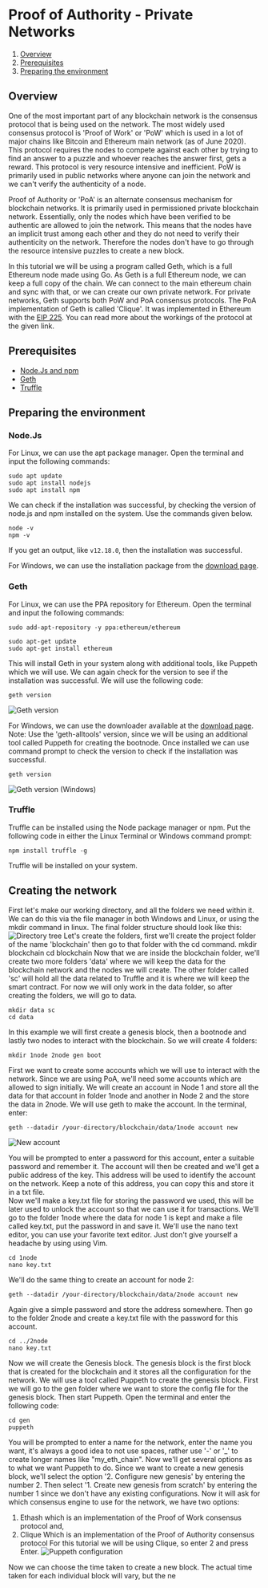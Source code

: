 


# Proof of Authority - Private Networks

 1. [Overview](#overview)
 2. [Prerequisites](#prerequisites)
 3. [Preparing the environment](#preparing-the-environment)

## Overview
One of the most important part of any blockchain network is the consensus protocol that is being used on the network. The most widely used consensus protocol is 'Proof of Work' or 'PoW' which is used in a lot of major chains like Bitcoin and Ethereum main network (as of June 2020). This protocol requires the nodes to compete against each other by trying to find an answer to a puzzle and whoever reaches the answer first, gets a reward. This protocol is very resource intensive and inefficient. 
PoW is primarily used in public networks where anyone can join the network and we can't verify the authenticity of a node.

Proof of Authority or 'PoA' is an alternate consensus mechanism for blockchain networks. It is primarily used in permissioned private blockchain network. Essentially, only the nodes which have been verified to be authentic are allowed to join the network. This means that the nodes have an implicit trust among each other and they do not need to verify their authenticity on the network. Therefore the nodes don't have to go through the resource intensive puzzles to create a new block.

In this tutorial we will be using a program called Geth, which is a full Ethereum node made using Go. As Geth is a full Ethereum node, we can keep a full copy of the chain. We can connect to the main ethereum chain and sync with that, or we can create our own private network. For private networks, Geth supports both PoW and PoA consensus protocols. The PoA implementation of Geth is called 'Clique'. It was implemented in Ethereum with the [EIP 225](https://eips.ethereum.org/EIPS/eip-225). You can read more about the workings of the protocol at the given link.

## Prerequisites
 

- [Node.Js and npm](https://nodejs.org/en/)
- [Geth](https://geth.ethereum.org/)
- [Truffle](https://www.trufflesuite.com/truffle)

## Preparing the environment
### Node.Js
For Linux, we can use the apt package manager. Open the terminal and input the following commands:

    sudo apt update
    sudo apt install nodejs
    sudo apt install npm
  
We can check if the installation was successful, by checking the version of node.js and npm installed on the system. Use the commands given below.

    node -v
    npm -v
  
If you get an output, like `v12.18.0`, then the installation was successful.

For Windows, we can use the installation package from the [download page](https://nodejs.org/en/download/). 

### Geth
For Linux, we can use the PPA repository for Ethereum.
Open the terminal and input the following commands:

    sudo add-apt-repository -y ppa:ethereum/ethereum

	sudo apt-get update
	sudo apt-get install ethereum

This will install Geth in your system along with additional tools, like Puppeth which we will use.
We can again check for the version to see if the installation was successful. We will use the following code:

    geth version

   
![Geth version](https://github.com/jayrajroshan/Articles/blob/master/img/1_geth_ver.png?raw=true)
    
 For Windows,  we can use the downloader available at the [download page](https://geth.ethereum.org/downloads/).
Note: Use the 'geth-alltools' version, since we will be using an additional tool called Puppeth for creating the bootnode.
Once installed we can use command prompt to check the version to check if the installation was successful.

    geth version

![Geth version (Windows)](https://github.com/jayrajroshan/Articles/blob/master/img/1b_geth_ver.png?raw=true)

### Truffle
Truffle can be installed using the Node package manager or npm. Put the following code in either the Linux Terminal or Windows command prompt:

    npm install truffle -g
Truffle will be installed on your system.

## Creating the network

First let's make our working directory, and all the folders we need within it. We can do this via the file manager in both Windows and Linux, or using the mkdir command in linux.
The final folder structure should look like this:
![Directory tree](https://github.com/jayrajroshan/Articles/blob/master/img/1c_dir_tree.png?raw=true)
Let's create the folders, first we'll create the project folder of the name 'blockchain' then go to that folder with the cd command.
    mkdir blockchain
    cd blockchain
Now that we are inside the blockchain folder, we'll create two more folders 'data' where we will keep the data for the blockchain network and the nodes we will create. The other folder called 'sc' will hold all the data related to Truffle and it is where we will keep the smart contract. For now we will only work in the data folder, so after creating the folders, we will go to data.

    mkdir data sc
    cd data
In this example we will first create a genesis block, then a bootnode and lastly two nodes to interact with the blockchain. So we will create 4 folders:

    mkdir 1node 2node gen boot
    
First we want to create some accounts which we will use to interact with the network. Since we are using PoA, we'll need some accounts which are allowed to sign initially. We will create an account in Node 1 and store all the data for that account in folder 1node and another in Node 2 and the store the data in 2node. We will use geth to make the account. In the terminal, enter:

    geth --datadir /your-directory/blockchain/data/1node account new

![New account](https://github.com/jayrajroshan/Articles/blob/master/img/2_node_account.png?raw=true)
    
You will be prompted to enter a password for this account, enter a suitable password and remember it. The account will then be created and we'll get a public address of the key. This address will be used to identify the account on the network. Keep a note of this address, you can copy this and store it in a txt file.  
Now we'll make a key.txt file for storing the password we used, this will be later used to unlock the account so that we can use it for transactions. We'll go to the folder 1node where the data for node 1 is kept and make a file called key.txt, put the password in and save it. We'll use the nano text editor, you can use your favorite text editor. Just don't give yourself a headache by using using Vim.

    cd 1node
    nano key.txt
    
We'll do the same thing to create an account for node 2:

    geth --datadir /your-directory/blockchain/data/2node account new

Again give a simple password and store the address somewhere.
Then go to the folder 2node and create a key.txt file with the password for this account.

    cd ../2node
    nano key.txt

Now we will create the Genesis block. The genesis block is the first block that is created for the blockchain and it stores all the configuration for the network. We will use a tool called Puppeth to create the genesis block. First we will go to the gen folder where we want to store the config file for the genesis block. Then start Puppeth. Open the terminal and enter the following code:

    cd gen
    puppeth
    
You will be prompted to enter a name for the network, enter the name you want, it's always a good idea to not use spaces, rather use '-' or '_' to create longer names like "my_eth_chain".
Now we'll get several options as to what we want Puppeth to do. Since we want to create a new genesis block, we'll select the option '2. Configure new genesis' by entering the number 2.
Then select '1. Create new genesis from scratch' by entering the number 1 since we don't have any existing configurations.
Now it will ask for which consensus engine to use for the network, we have two options:
1. Ethash which is an implementation of the Proof of Work consensus protocol and,
2. Clique Which is an implementation of the Proof of Authority consensus protocol
For this tutorial we will be using Clique, so enter 2 and press Enter.
![Puppeth configuration](https://github.com/jayrajroshan/Articles/blob/master/img/5_pup_gen_clique.png?raw=true)

Now we can choose the time taken to create a new block. The actual time taken for each individual block will vary, but the ne 
<!--stackedit_data:
eyJoaXN0b3J5IjpbLTMwMTI2MjMzNiwxNzk3OTkyODQ1LC0xMD
YzNDcyMDMwLC0xNzAxMTU4NjE5LDE1MTczMzUzOTgsLTM1NDA5
MDU0MiwtODgyODUyNzUxLDgyMDI1NDgxLDE3NzkwODAxMzcsLT
U2MTc0MzM1OCwxNzQ2NTg0MzAsMjU3ODEzMzM5LDU5OTE2NDA1
NCwtMTI4NzA2MTk3M119
-->